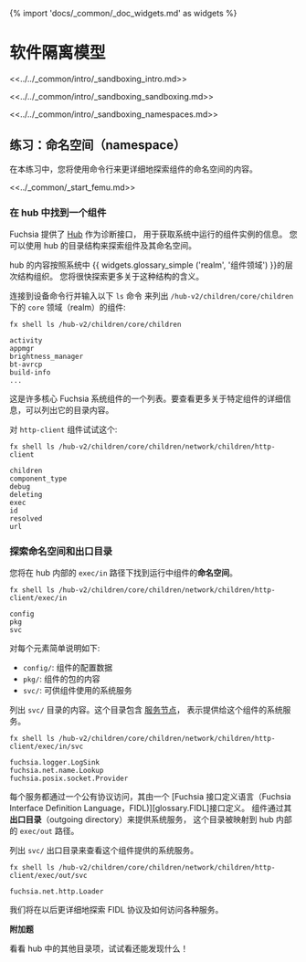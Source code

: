 {% import 'docs/_common/_doc_widgets.md' as widgets %}
<!-- # Software isolation model -->
# 软件隔离模型

<<../../_common/intro/_sandboxing_intro.md>>

<<../../_common/intro/_sandboxing_sandboxing.md>>

<<../../_common/intro/_sandboxing_namespaces.md>>

<!-- ## Exercise: Namespaces -->
## 练习：命名空间（namespace）

<!-- 
In this exercise, you'll explore the contents of a component's namespace in
more detail using the shell.
 -->
在本练习中，您将使用命令行来更详细地探索组件的命名空间的内容。

<<../_common/_start_femu.md>>

<!-- ### Find a component in the hub -->
### 在 hub 中找到一个组件

<!-- 
Fuchsia provides the [Hub](/concepts/components/v2/hub.md) as a
diagnostic interface to obtain information about component instances running
on the system. You can explore the components and their namespaces using the
hub's directory structure.
 -->
Fuchsia 提供了 [Hub](/concepts/components/v2/hub.md) 作为诊断接口，
用于获取系统中运行的组件实例的信息。
您可以使用 hub 的目录结构来探索组件及其命名空间。

<aside class="key-point">
<!-- 
The contents of the hub are organized according to the hierarchy of
{{ widgets.glossary_simple ('realm', 'component realms') }}in the system.
You'll explore more about what this structure means shortly.
 -->
hub 的内容按照系统中
{{ widgets.glossary_simple ('realm', '组件领域') }}的层次结构组织。
您将很快探索更多关于这种结构的含义。
</aside>


<!-- 
Connect to a device shell prompt and enter the following `ls` command to list
the components of the `core` realm under `/hub-v2/children/core/children`:
 -->
连接到设备命令行并输入以下 `ls` 命令
来列出 `/hub-v2/children/core/children` 下的 `core` 领域（realm）的组件:

```posix-terminal
fx shell ls /hub-v2/children/core/children
```

```none {:.devsite-disable-click-to-copy}
activity
appmgr
brightness_manager
bt-avrcp
build-info
...
```

<!-- 
This is a list of many of the core Fuchsia system components. To see
more details about a specific component, list its directory contents.
 -->
这是许多核心 Fuchsia 系统组件的一个列表。要查看更多关于特定组件的详细信息，可以列出它的目录内容。

<!-- 
Try this for the `http-client` component:
 -->
对 `http-client` 组件试试这个:

```posix-terminal
fx shell ls /hub-v2/children/core/children/network/children/http-client
```

```none {:.devsite-disable-click-to-copy}
children
component_type
debug
deleting
exec
id
resolved
url
```

<!-- ### Explore the namespace and outgoing directory -->
### 探索命名空间和出口目录

<!-- 
You'll find a running component's **namespace** under the `exec/in` path inside
the hub.
 -->
您将在 hub 内部的 `exec/in` 路径下找到运行中组件的**命名空间**。

```posix-terminal
fx shell ls /hub-v2/children/core/children/network/children/http-client/exec/in
```

```none {:.devsite-disable-click-to-copy}
config
pkg
svc
```

<!-- Here are some quick highlights of each element: -->
对每个元素简单说明如下:

<!-- 
*   `config/`: configuration data for the component
*   `pkg/`: the contents of the component's package
*   `svc/`: system services available to the component
 -->
*  `config/`: 组件的配置数据
*  `pkg/`: 组件的包的内容
*  `svc/`: 可供组件使用的系统服务

<!-- 
List the contents of the incoming `svc/` directory. This
directory contains
[service nodes](https://fuchsia.dev/reference/fidl/fuchsia.io#NodeInfo)
representing the system services provided to this component.
 -->
列出 `svc/` 目录的内容。这个目录包含
[服务节点](https://fuchsia.dev/reference/fidl/fuchsia.io#NodeInfo)，
表示提供给这个组件的系统服务。

```posix-terminal
fx shell ls /hub-v2/children/core/children/network/children/http-client/exec/in/svc
```

```none {:.devsite-disable-click-to-copy}
fuchsia.logger.LogSink
fuchsia.net.name.Lookup
fuchsia.posix.socket.Provider
```

<!-- 
Each of these services is accessible over a well-known protocol defined by a
[Fuchsia Interface Definition Language (FIDL)][glossary.FIDL] interface.
Components provide system services through their **outgoing directory**, which
is mapped to the `exec/out` path inside the hub.
 -->
每个服务都通过一个公有协议访问，其由一个
 [Fuchsia 接口定义语言（Fuchsia Interface Definition Language，FIDL)][glossary.FIDL]接口定义。
组件通过其**出口目录**（outgoing directory）来提供系统服务，
这个目录被映射到 hub 内部的 `exec/out` 路径。

<!-- 
List the contents of the outgoing `svc/` directory to see the system services
this component provides.
 -->
列出 `svc/` 出口目录来查看这个组件提供的系统服务。

```posix-terminal
fx shell ls /hub-v2/children/core/children/network/children/http-client/exec/out/svc
```

```none {:.devsite-disable-click-to-copy}
fuchsia.net.http.Loader
```

<!-- 
We'll explore FIDL protocols and how to access various services in more detail
later on.
 -->
我们将在以后更详细地探索 FIDL 协议及如何访问各种服务。

<aside class="key-point">
  <!-- <b>Extra Credit</b> -->
  <b>附加题</b>
<!-- 
  <p>Take a look at the other directory entries in the hub and see what else
  you can discover!</p>
   -->
  <p>看看 hub 中的其他目录项，试试看还能发现什么！</p>
</aside>

